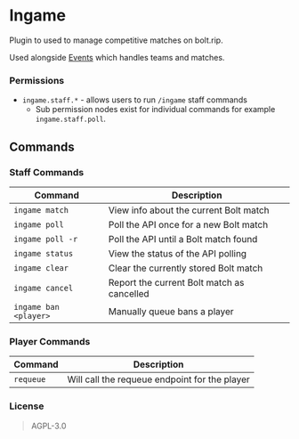 # Ingame

Plugin to used to manage competitive matches on bolt.rip.

Used alongside [Events](https://github.com/PGMDev/Events) which handles teams and matches.

### Permissions

 - `ingame.staff.*` - allows users to run `/ingame` staff commands
    - Sub permission nodes exist for individual commands for example `ingame.staff.poll`.

## Commands
### Staff Commands

| Command | Description |
| ------- | ----------- |
| `ingame match` | View info about the current Bolt match |
| `ingame poll` | Poll the API once for a new Bolt match |
| `ingame poll -r` | Poll the API until a Bolt match found |
| `ingame status` | View the status of the API polling |
| `ingame clear` | Clear the currently stored Bolt match |
| `ingame cancel` | Report the current Bolt match as cancelled |
| `ingame ban <player>` | Manually queue bans a player |

### Player Commands

| Command | Description |
| ------- | ----------- |
| `requeue` | Will call the requeue endpoint for the player |

### License
> AGPL-3.0

